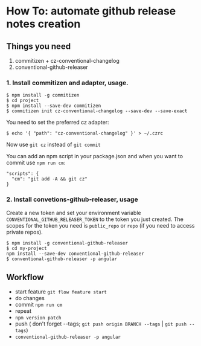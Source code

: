# How To: automate github release notes creation

## Things you need

1. commitizen + cz-conventional-changelog
2. conventional-github-releaser

### 1. Install commitizen and adapter, usage.

```
$ npm install -g commitizen
$ cd project
$ npm install --save-dev commitizen
$ commitizen init cz-conventional-changelog --save-dev --save-exact
```

You need to set the preferred cz adapter:

```
$ echo '{ "path": "cz-conventional-changelog" }' > ~/.czrc
```

Now use `git cz` instead of `git commit`

You can add an npm script in your package.json and when you want to commit use `npm run cm`:

```
"scripts": {
  "cm": "git add -A && git cz"
}
```

### 2. Install convetions-github-releaser, usage

Create a new token and set your environment variable `CONVENTIONAL_GITHUB_RELEASER_TOKEN` to the token you just created. The scopes for the token you need is `public_repo` or `repo` (if you need to access private repos).

```
$ npm install -g conventional-github-releaser
$ cd my-project
npm install --save-dev conventional-github-releaser
$ conventional-github-releaser -p angular
```

## Workflow

- start feature `git flow feature start`
- do changes
- commit `npm run cm`
- repeat
- `npm version patch`
- push ( don't forget --tags; `git push origin BRANCH --tags` | `git push --tags`)
- `conventional-github-releaser -p angular`
